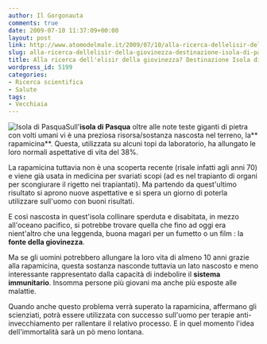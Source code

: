 ```yaml
---
author: Il Gorgonauta
comments: true
date: 2009-07-10 11:37:09+00:00
layout: post
link: http://www.atomodelmale.it/2009/07/10/alla-ricerca-dellelisir-della-giovinezza-destinazione-isola-di-pasqua/
slug: alla-ricerca-dellelisir-della-giovinezza-destinazione-isola-di-pasqua
title: Alla ricerca dell'elisir della giovinezza? Destinazione Isola di Pasqua.
wordpress_id: 5199
categories:
- Ricerca scientifica
- Salute
tags:
- Vecchiaia
---
```


![Isola di Pasqua](http://www.atomodelmale.it/wp-content/uploads/2009/07/Isola-di-Pasqua-300x210.jpg)Sull'**isola di Pasqua** oltre alle note teste giganti di pietra con volti umani vi è una preziosa risorsa/sostanza nascosta nel terreno, la** rapamicina**. Questa, utilizzata su alcuni topi da laboratorio, ha allungato le loro normali aspettative di vita del 38%.

La rapamicina tuttavia non è una scoperta recente (risale infatti agli anni 70) e viene già usata in medicina per svariati scopi (ad es nel trapianto di organi per scongiurare il rigetto nei trapiantati). Ma partendo da quest'ultimo risultato si aprono nuove aspettative e si spera un giorno di poterla utilizzare sull'uomo con buoni risultati.

E così nascosta in quest'isola collinare sperduta e disabitata, in mezzo all'oceano pacifico, si potrebbe trovare quella che fino ad oggi era nient'altro che una leggenda, buona magari per un fumetto o un film : la **fonte della giovinezza**.

Ma se gli uomini potrebbero allungare la loro vita di almeno 10 anni grazie alla rapamicina, questa sostanza nasconde tuttavia un lato nascosto e meno interessante rappresentato dalla capacità di indebolire il **sistema immunitario**. Insomma persone più giovani ma anche più esposte alle malattie.

<!-- more -->


Quando anche questo problema verrà superato la rapamicina, affermano gli scienziati, potrà essere utilizzata con successo sull'uomo per terapie anti-invecchiamento per rallentare il relativo processo. E in quel momento l'idea dell'immortalità sarà un pò meno lontana.
